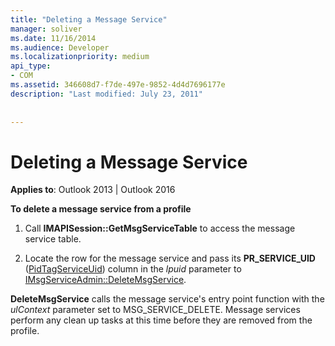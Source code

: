 ```yaml
---
title: "Deleting a Message Service"
manager: soliver
ms.date: 11/16/2014
ms.audience: Developer
ms.localizationpriority: medium
api_type:
- COM
ms.assetid: 346608d7-f7de-497e-9852-4d4d7696177e
description: "Last modified: July 23, 2011"
 
 
---
```


# Deleting a Message Service

  
  
**Applies to**: Outlook 2013 | Outlook 2016 
  
 **To delete a message service from a profile**
  
1. Call **IMAPISession::GetMsgServiceTable** to access the message service table. 
    
2. Locate the row for the message service and pass its **PR_SERVICE_UID** ([PidTagServiceUid](pidtagserviceuid-canonical-property.md)) column in the  _lpuid_ parameter to [IMsgServiceAdmin::DeleteMsgService](imsgserviceadmin-deletemsgservice.md). 
    
 **DeleteMsgService** calls the message service's entry point function with the  _ulContext_ parameter set to MSG_SERVICE_DELETE. Message services perform any clean up tasks at this time before they are removed from the profile. 
  

